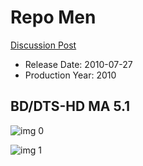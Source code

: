 # Repo Men

[Discussion Post](https://www.avsforum.com/threads/bass-eq-for-filtered-movies.2995212/post-58450818)

* Release Date: 2010-07-27
* Production Year: 2010

## BD/DTS-HD MA 5.1

![img 0](https://i.imgur.com/kEDD9TJ.jpg)

![img 1](https://i.imgur.com/r9SBZbu.png)


